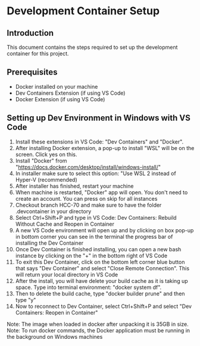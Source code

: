 # Development Container Setup

## Introduction
This document contains the steps required to set up the development container for this project.

## Prerequisites
- Docker installed on your machine
- Dev Containers Extension (if using VS Code)
- Docker Extension (if using VS Code)

## Setting up Dev Environment in Windows with VS Code
1. Install these extensions in VS Code: "Dev Containers" and "Docker".
2. After installing Docker extension, a pop-up to install "WSL" will be on the screen. Click yes on this.
4. Install "Docker" from "https://docs.docker.com/desktop/install/windows-install/"
5. In installer make sure to select this option: "Use WSL 2 instead of Hyper-V (recommended)
6. After installer has finished, restart your machine
7. When machine is restarted, "Docker" app will open. You don't need to create an account. You can press on skip for all instances
8. Checkout branch HCC-70 and make sure to have the folder .devcontainer in your directory
9. Select Ctrl+Shift+P and type in VS Code: Dev Containers: Rebuild Without Cache and Reopen in Container
10. A new VS Code environment will open up and by clicking on box pop-up in bottom corner you can see in the terminal the progress bar of installing the Dev Container
11. Once Dev Container is finished installing, you can open a new bash instance by clicking on the "+" in the bottom right of VS Code
12. To exit this Dev Container, click on the bottom left corner blue button that says "Dev Container" and select "Close Remote Connection". This will
return your local directory in VS Code
13. After the install, you will have delete your build cache as it is taking up space. Type into terminal environment: "docker system df".
14. Then to delete the build cache, type "docker builder prune" and then type "y"
15. Now to reconnect to Dev Container, select Ctrl+Shift+P and select "Dev Containers: Reopen in Container"

Note: The image when loaded in docker after unpacking it is 35GB in size.
Note: To run docker commands, the Docker application must be running in the background on Windows machines




